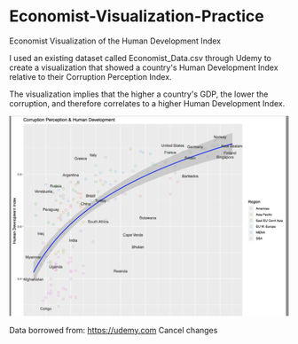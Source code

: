 # Economist-Visualization-Practice

Economist Visualization of the Human Development Index

I used an existing dataset called Economist_Data.csv through Udemy to create a visualization that showed a country's 
Human Development Index relative to their Corruption Perception Index. 

The visualization implies that the higher a country's GDP, the lower the corruption, and therefore correlates to a higher Human Development Index.

![Corruption Perception and Human Development](https://github.com/artwang31/Economist-Demographics-Data-Analysis/blob/master/Corruption-Perception-%26-Human-Development.png)



Data borrowed from: https://udemy.com
Cancel changes
